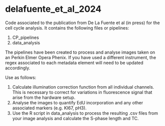 # delafuente_et_al_2024
Code associated to the publication from De La Fuente et al (in press) for the cell cycle analysis.
It contains the following files or pipelines:
  1. CP_pipelines
  2. data_analysis

The pipelines have been created to process and analyse images taken on an Perkin Elmer Opera Phenix. If you have used a different instrument, the regex associated to each metadata element will need to be updated accordingly.

Use as follows:
1. Calculate illumination correction function from all individual channels. This is necessary to correct for variations in fluorescence signal that arise from the hardware setup.
2. Analyse the images to quantify EdU incorporation and any other associated markers (e.g. KI67, pH3).
3. Use the R script in data_analysis to process the resulting .csv files from your image analysis and calculate the S-phase length and TC.
